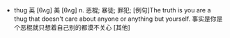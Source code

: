 - thug 	英 [θʌɡ]
  	美 [θʌɡ]
  n. 	恶棍; 暴徒; 罪犯;
  [例句]The truth is you are a thug that doesn't care about anyone or anything but yourself.
  事实是你是个恶棍就只想着自己别的都漠不关心
  [其他]